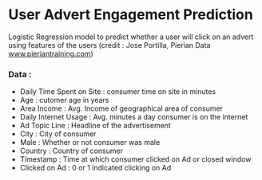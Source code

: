 # User Advert Engagement Prediction
Logistic Regression model to predict whether a user will click on an advert using features of the users
(credit : Jose Portilla, Pierian Data www.pieriantraining.com)

### Data :
* Daily Time Spent on Site : consumer time on site in minutes
* Age : cutomer age in years
* Area Income : Avg. Income of geographical area of consumer
* Daily Internet Usage : Avg. minutes a day consumer is on the internet
* Ad Topic Line : Headline of the advertisement
* City : City of consumer
* Male : Whether or not consumer was male
* Country : Country of consumer
* Timestamp : Time at which consumer clicked on Ad or closed window
* Clicked on Ad : 0 or 1 indicated clicking on Ad